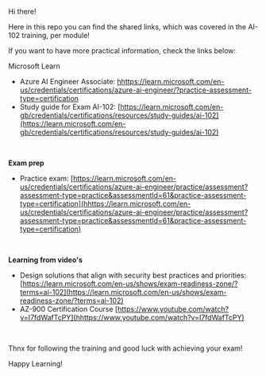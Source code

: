 Hi there!

Here in this repo you can find the shared links, which was covered in the AI-102 training, per module!

If you want to have more practical information, check the links below:
<br>

Microsoft Learn
- Azure AI Engineer Associate: [hhttps://learn.microsoft.com/en-us/credentials/certifications/azure-ai-engineer/?practice-assessment-type=certification](https://learn.microsoft.com/en-us/credentials/certifications/azure-ai-engineer/?practice-assessment-type=certification)
- Study guide for Exam AI-102: [https://learn.microsoft.com/en-gb/credentials/certifications/resources/study-guides/ai-102](https://learn.microsoft.com/en-gb/credentials/certifications/resources/study-guides/ai-102)
<br>

**Exam prep**
- Practice exam: [https://learn.microsoft.com/en-us/credentials/certifications/azure-ai-engineer/practice/assessment?assessment-type=practice&assessmentId=61&practice-assessment-type=certification](hhttps://learn.microsoft.com/en-us/credentials/certifications/azure-ai-engineer/practice/assessment?assessment-type=practice&assessmentId=61&practice-assessment-type=certification)
<br>

**Learning from video's**
- Design solutions that align with security best practices and priorities: [https://learn.microsoft.com/en-us/shows/exam-readiness-zone/?terms=ai-102](https://learn.microsoft.com/en-us/shows/exam-readiness-zone/?terms=ai-102)
- AZ-900 Certification Course [https://www.youtube.com/watch?v=I7fdWafTcPY](hhttps://www.youtube.com/watch?v=I7fdWafTcPY)
<br>

Thnx for following the training and good luck with achieving your exam!

Happy Learning!
